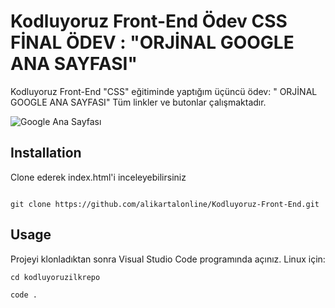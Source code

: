 
# Kodluyoruz Front-End Ödev CSS FİNAL ÖDEV : "ORJİNAL GOOGLE ANA SAYFASI"

Kodluyoruz Front-End "CSS" eğitiminde yaptığım üçüncü ödev: " ORJİNAL GOOGLE ANA SAYFASI" Tüm linkler ve butonlar çalışmaktadır.


![Google Ana Sayfası](https://www.hizliresim.com/isknwtz)



## Installation

Clone ederek index.html'i inceleyebilirsiniz


```

git clone https://github.com/alikartalonline/Kodluyoruz-Front-End.git

```


## Usage


Projeyi klonladıktan sonra Visual Studio Code programında açınız.
Linux için:



```
cd kodluyoruzilkrepo

code . 

```
